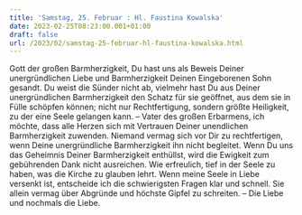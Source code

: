 ```yaml
---
title: 'Samstag, 25. Februar : Hl. Faustina Kowalska'
date: 2023-02-25T08:23:00.001+01:00
draft: false
url: /2023/02/samstag-25-februar-hl-faustina-kowalska.html
---
```


Gott der großen Barmherzigkeit, Du hast uns als Beweis Deiner unergründlichen Liebe und Barmherzigkeit Deinen Eingeborenen Sohn gesandt. Du weist die Sünder nicht ab, vielmehr hast Du aus Deiner unergründlichen Barmherzigkeit den Schatz für sie geöffnet, aus dem sie in Fülle schöpfen können; nicht nur Rechtfertigung, sondern größte Heiligkeit, zu der eine Seele gelangen kann. – Vater des großen Erbarmens, ich möchte, dass alle Herzen sich mit Vertrauen Deiner unendlichen Barmherzigkeit zuwenden. Niemand vermag sich vor Dir zu rechtfertigen, wenn Deine unergründliche Barmherzigkeit ihn nicht begleitet. Wenn Du uns das Geheimnis Deiner Barmherzigkeit enthüllst, wird die Ewigkeit zum gebührenden Dank nicht ausreichen. Wie erfreulich, tief in der Seele zu haben, was die Kirche zu glauben lehrt. Wenn meine Seele in Liebe versenkt ist, entscheide ich die schwierigsten Fragen klar und schnell. Sie allein vermag über Abgründe und höchste Gipfel zu schreiten. – Die Liebe und nochmals die Liebe.